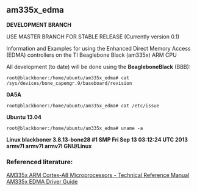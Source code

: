 am335x_edma
-----------

**DEVELOPMENT BRANCH**

USE MASTER BRANCH FOR STABLE RELEASE (Currently version 0.1)

Information and Examples for using the Enhanced Direct Memory Access (EDMA) controllers
on the TI Beaglebone Black (am335x) ARM CPU

All development (to date) will be done using the __BeagleboneBlack__ (BBB):

`root@blackboner:/home/ubuntu/am335x_edma# cat /sys/devices/bone_capemgr.9/baseboard/revision` 

**0A5A**

`root@blackboner:/home/ubuntu/am335x_edma# cat /etc/issue` 

**Ubuntu 13.04**

`root@blackboner:/home/ubuntu/am335x_edma# uname -a`

**Linux blackboner 3.8.13-bone28 #1 SMP Fri Sep 13 03:12:24 UTC 2013 armv7l armv7l armv7l GNU/Linux**
	
### Referenced literature:
[AM335x ARM Cortex-A8 Microprocessors - Technical Reference Manual](http://www.ti.com/litv/pdf/spruh73i) <br />
[AM335x EDMA Driver Guide](http://processors.wiki.ti.com/index.php/AM335x_EDMA_Driver%27s_Guide)
